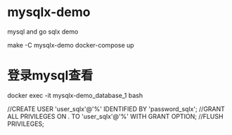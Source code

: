 # mysqlx-demo
mysql and go sqlx demo

make -C mysqlx-demo
docker-compose up

# 登录mysql查看
docker exec -it mysqlx-demo_database_1 bash

//CREATE USER 'user_sqlx'@'%' IDENTIFIED BY 'password_sqlx';
//GRANT ALL PRIVILEGES ON *.* TO 'user_sqlx'@'%' WITH GRANT OPTION;
//FLUSH PRIVILEGES;
